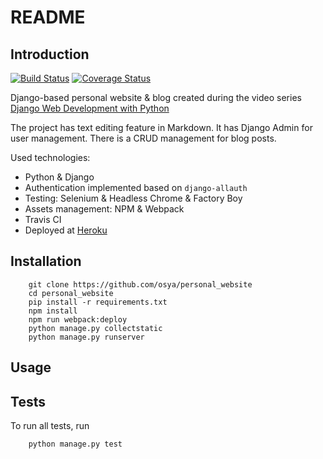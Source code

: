 # README

## Introduction

[![Build Status](https://travis-ci.org/osya/personal_website.svg)](https://travis-ci.org/osya/personal_website) [![Coverage Status](https://coveralls.io/repos/github/osya/personal_website/badge.svg?branch=master)](https://coveralls.io/github/osya/personal_website?branch=master)

Django-based personal website & blog created during the video series [Django Web Development with Python](https://www.youtube.com/playlist?list=PLQVvvaa0QuDeA05ZouE4OzDYLHY-XH-Nd)

The project has text editing feature in Markdown. It has Django Admin for user management. There is a CRUD management for blog posts.

Used technologies:

- Python & Django
- Authentication implemented based on `django-allauth`
- Testing: Selenium & Headless Chrome & Factory Boy
- Assets management: NPM & Webpack
- Travis CI
- Deployed at [Heroku](https://django-personal-website.herokuapp.com/)

## Installation

```shell
    git clone https://github.com/osya/personal_website
    cd personal_website
    pip install -r requirements.txt
    npm install
    npm run webpack:deploy
    python manage.py collectstatic
    python manage.py runserver
```

## Usage

## Tests

To run all tests, run

```shell
    python manage.py test
```
